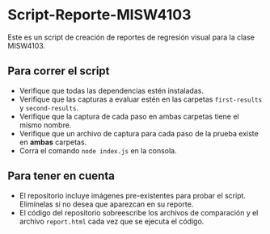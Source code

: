 # Script-Reporte-MISW4103
Este es un script de creación de reportes de regresión visual para la clase MISW4103.

## Para correr el script
* Verifique que todas las dependencias estén instaladas.
* Verifique que las capturas a evaluar estén en las carpetas `first-results` y `second-results`.
* Verifique que la captura de cada paso en ambas carpetas tiene el mismo nombre.
* Verifique que un archivo de captura para cada paso de la prueba existe en **ambas** carpetas.
* Corra el comando `node index.js` en la consola.

## Para tener en cuenta
* El repositorio incluye imágenes pre-existentes para probar el script. Elimínelas si no desea que aparezcan en su reporte.
* El código del repositorio sobreescribe los archivos de comparación y el archivo `report.html` cada vez que se ejecuta el código.
